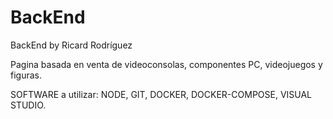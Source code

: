 # BackEnd
BackEnd by Ricard Rodríguez

Pagina basada en venta de videoconsolas, componentes PC, videojuegos y figuras.

SOFTWARE a utilizar: NODE, GIT, DOCKER, DOCKER-COMPOSE, VISUAL STUDIO.
